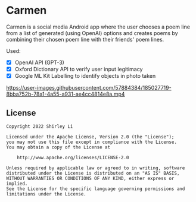 # Carmen

Carmen is a social media Android app where the user chooses a poem line from a list of generated (using OpenAI) options and creates poems by combining their chosen poem line with their friends' poem lines.

Used:
- [X] OpenAI API (GPT-3)
- [X] Oxford Dictionary API to verify user input legitimacy
- [X] Google ML Kit Labelling to identify objects in photo taken

https://user-images.githubusercontent.com/57884384/185027719-8bba752b-78a1-4a55-a931-ae4cc4814e8a.mp4

## License

    Copyright 2022 Shirley Li

    Licensed under the Apache License, Version 2.0 (the "License");
    you may not use this file except in compliance with the License.
    You may obtain a copy of the License at

        http://www.apache.org/licenses/LICENSE-2.0

    Unless required by applicable law or agreed to in writing, software
    distributed under the License is distributed on an "AS IS" BASIS,
    WITHOUT WARRANTIES OR CONDITIONS OF ANY KIND, either express or implied.
    See the License for the specific language governing permissions and
    limitations under the License.
